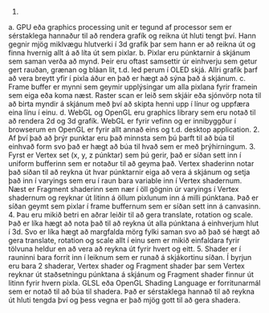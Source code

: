 ﻿1. 
  a. GPU eða graphics processing unit er tegund af processor sem er sérstaklega hannaður til að rendera grafík og reikna út hluti tengt því.  Hann gegnir mjög miklvægu hlutverki í 3d grafík þar sem hann er að reikna út og finna hvernig allt á að líta út sem pixlar.
  b. Pixlar eru púnktarnir á skjánum sem saman verða að mynd.  Þeir eru oftast samsettir úr einhverju sem getur gert rauðan, grænan og bláan lit, t.d. led perum í OLED skjá.  Allri grafík þarf að vera breytt yfir í pixla áður en það er hægt að sýna það á skjánum.
  c. Frame buffer er mynni sem geymir upplýsingar um alla pixlana fyrir framein sem eiga eða koma næst.  Raster scan er leið sem skjáir eða sjónvörp nota til að birta myndir á skjánum með því að skipta henni upp í línur og uppfæra eina línu í einu.
  d. WebGL og OpenGL eru graphics library sem eru notað til að rendera 2d og 3d grafík.  WebGL er fyrir vefinn og er innibyggður í browserum en OpenGL er fyrir allt annað eins og t.d. desktop application. 
2. Af því það að þrýr punktar eru það minnsta sem þú þarft til að búa til einhvað form svo það er hægt að búa til hvað sem er með þrýhirningum.
3. Fyrst er Vertex set (x, y, z púnktar) sem þú gerir,  það er síðan sett inn í uniform bufferinn sem er notaður til að geyma það. Vertex shaderinn notar það síðan til að reykna út hvar púnktarnir eiga að vera á skjánum og setja 
   það inn í varyings sem eru í raun bara variable inn í Vertex shadernum. Næst er Fragment shaderinn sem nær í öll gögnin úr varyings í Vertex shadernum og reyknar út litinn á öllum pixlunum inn á milli púnktana.
   Það er síðan geymt sem pixlar í frame buffernum sem er síðan sett inn á canvasinn.
4. Þau eru mikið betri en aðrar leiðir til að gera translate, rotation og scale.  Það er líka hægt að nota það til að reykna út alla púnktana á einhverjum hlut í 3d.  Svo er líka hægt að margfalda mörg fylki saman svo að það sé hægt að gera translate, rotation og scale allt í einu sem er mikið einfaldara fyrir tölvuna heldur en að vera að reykna út fyrir hvert og eitt.
5. Shader er í rauninni bara forrit inn í leiknum sem er runað á skjákortinu síðan.  Í byrjun eru bara 2 shaderar, Vertex shader og Fragment shader þar sem Vertex reyknar út staðsetningu púnktana á skjánum og Fragment shader finnur út litinn fyrir hvern pixla.  GLSL eða OpenGL Shading Language er forritunarmál sem er notað til að búa til shadera.  Það er sérstaklega hannað til að reykna út hluti tengda því og þess vegna er það mjög gott til að gera shadera.
